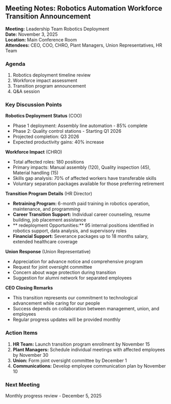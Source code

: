 ## Meeting Notes: Robotics Automation Workforce Transition Announcement

**Meeting:** Leadership Team Robotics Deployment  
**Date:** November 3, 2025  
**Location:** Main Conference Room  
**Attendees:** CEO, COO, CHRO, Plant Managers, Union Representatives, HR Team  

### Agenda
1. Robotics deployment timeline review
2. Workforce impact assessment
3. Transition program announcement
4. Q&A session

### Key Discussion Points

**Robotics Deployment Status** (COO)
- Phase 1 deployment: Assembly line automation - 85% complete
- Phase 2: Quality control stations - Starting Q1 2026
- Projected completion: Q3 2026
- Expected productivity gains: 40% increase

**Workforce Impact** (CHRO)
- Total affected roles: 180 positions
- Primary impacts: Manual assembly (120), Quality inspection (45), Material handling (15)
- Skills gap analysis: 70% of affected workers have transferable skills
- Voluntary separation packages available for those preferring retirement

**Transition Program Details** (HR Director)
- **Retraining Program:** 6-month paid training in robotics operation, maintenance, and programming
- **Career Transition Support:** Individual career counseling, resume building, job placement assistance
- ** redeployment Opportunities:** 95 internal positions identified in robotics support, data analysis, and supervisory roles
- **Financial Support:** Severance packages up to 18 months salary, extended healthcare coverage

**Union Response** (Union Representative)
- Appreciation for advance notice and comprehensive program
- Request for joint oversight committee
- Concern about wage protection during transition
- Suggestion for alumni network for separated employees

**CEO Closing Remarks**
- This transition represents our commitment to technological advancement while caring for our people
- Success depends on collaboration between management, union, and employees
- Regular progress updates will be provided monthly

### Action Items
1. **HR Team:** Launch transition program enrollment by November 15
2. **Plant Managers:** Schedule individual meetings with affected employees by November 30
3. **Union:** Form joint oversight committee by December 1
4. **Communications:** Develop employee communication plan by November 10

### Next Meeting
Monthly progress review - December 5, 2025